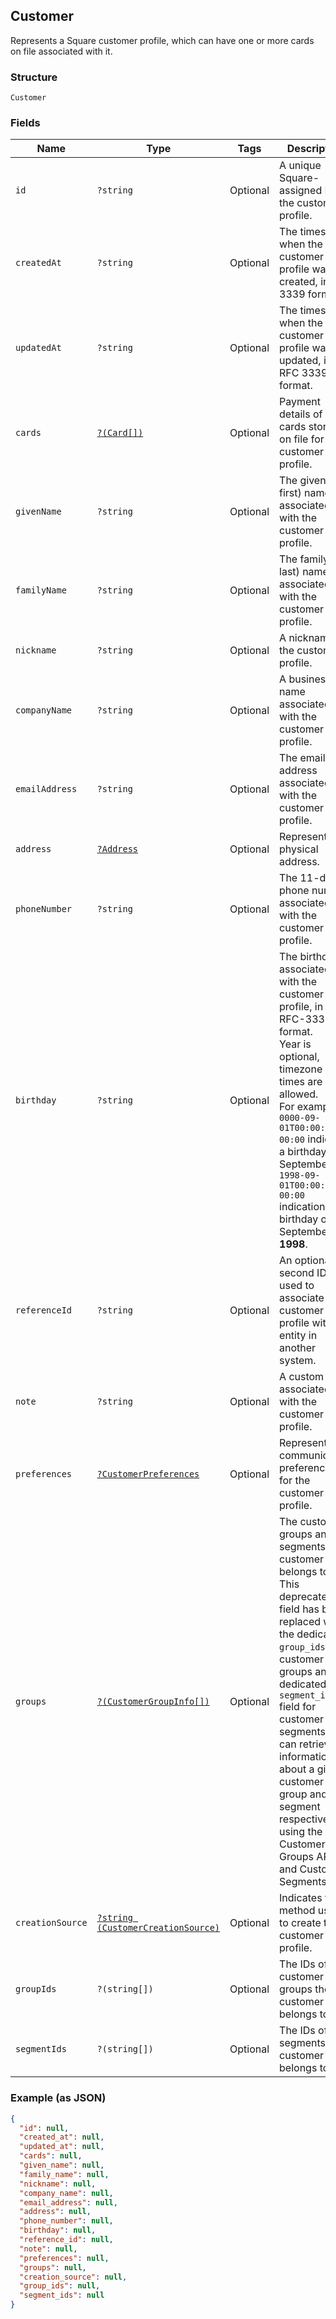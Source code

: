 ## Customer

Represents a Square customer profile, which can have one or more
cards on file associated with it.

### Structure

`Customer`

### Fields

| Name | Type | Tags | Description |
|  --- | --- | --- | --- |
| `id` | `?string` | Optional | A unique Square-assigned ID for the customer profile. |
| `createdAt` | `?string` | Optional | The timestamp when the customer profile was created, in RFC 3339 format. |
| `updatedAt` | `?string` | Optional | The timestamp when the customer profile was last updated, in RFC 3339 format. |
| `cards` | [`?(Card[])`](/doc/models/card.md) | Optional | Payment details of cards stored on file for the customer profile. |
| `givenName` | `?string` | Optional | The given (i.e., first) name associated with the customer profile. |
| `familyName` | `?string` | Optional | The family (i.e., last) name associated with the customer profile. |
| `nickname` | `?string` | Optional | A nickname for the customer profile. |
| `companyName` | `?string` | Optional | A business name associated with the customer profile. |
| `emailAddress` | `?string` | Optional | The email address associated with the customer profile. |
| `address` | [`?Address`](/doc/models/address.md) | Optional | Represents a physical address. |
| `phoneNumber` | `?string` | Optional | The 11-digit phone number associated with the customer profile. |
| `birthday` | `?string` | Optional | The birthday associated with the customer profile, in RFC-3339 format.<br>Year is optional, timezone and times are not allowed.<br>For example: `0000-09-01T00:00:00-00:00` indicates a birthday on September 1st.<br>`1998-09-01T00:00:00-00:00` indications a birthday on September 1st __1998__. |
| `referenceId` | `?string` | Optional | An optional, second ID used to associate the customer profile with an<br>entity in another system. |
| `note` | `?string` | Optional | A custom note associated with the customer profile. |
| `preferences` | [`?CustomerPreferences`](/doc/models/customer-preferences.md) | Optional | Represents communication preferences for the customer profile. |
| `groups` | [`?(CustomerGroupInfo[])`](/doc/models/customer-group-info.md) | Optional | The customer groups and segments the customer belongs to. This deprecated field has been replaced with  the dedicated `group_ids` for customer groups and the dedicated `segment_ids` field for customer segments. You can retrieve information about a given customer group and segment respectively using the Customer Groups API and Customer Segments API. |
| `creationSource` | [`?string (CustomerCreationSource)`](/doc/models/customer-creation-source.md) | Optional | Indicates the method used to create the customer profile. |
| `groupIds` | `?(string[])` | Optional | The IDs of customer groups the customer belongs to. |
| `segmentIds` | `?(string[])` | Optional | The IDs of segments the customer belongs to. |

### Example (as JSON)

```json
{
  "id": null,
  "created_at": null,
  "updated_at": null,
  "cards": null,
  "given_name": null,
  "family_name": null,
  "nickname": null,
  "company_name": null,
  "email_address": null,
  "address": null,
  "phone_number": null,
  "birthday": null,
  "reference_id": null,
  "note": null,
  "preferences": null,
  "groups": null,
  "creation_source": null,
  "group_ids": null,
  "segment_ids": null
}
```

